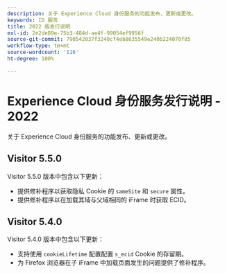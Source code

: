 ```yaml
---
description: 关于 Experience Cloud 身份服务的功能发布、更新或更改。
keywords: ID 服务
title: 2022 版发行说明
exl-id: 2e2de89e-75b3-484d-ae4f-99054ef9956f
source-git-commit: 790542037f3240cf4eb8635549e240b224070f85
workflow-type: tm+mt
source-wordcount: '116'
ht-degree: 100%

---
```


# Experience Cloud 身份服务发行说明 - 2022

关于 Experience Cloud 身份服务的功能发布、更新或更改。

## Visitor 5.5.0

Visitor 5.5.0 版本中包含以下更新：

* 提供修补程序以获取隐私 Cookie 的 `sameSite` 和 `secure` 属性。
* 提供修补程序以在加载其域与父域相同的 iFrame 时获取 ECID。

## Visitor 5.4.0

Visitor 5.4.0 版本中包含以下更新：

* 支持使用 `cookieLifetime` 配置配置 `s_ecid` Cookie 的存留期。
* 为 Firefox 浏览器在子 iFrame 中加载页面发生的问题提供了修补程序。
